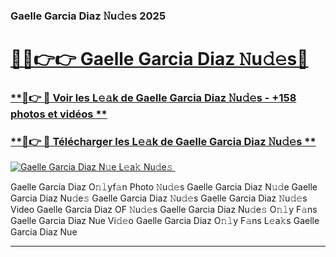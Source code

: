 ### Gaelle Garcia Diaz 𝙽u𝚍𝚎s 2025  

# <h1><a href="(https://rebrand.ly/accesvip">🔗🔗👉👉 Gaelle Garcia Diaz 𝙽u𝚍𝚎s🔗</a></h1>

### [ **🔗👉 🔴 Voir les L𝚎𝚊k de Gaelle Garcia Diaz 𝙽u𝚍𝚎s - +158 photos et vidéos **](https://rebrand.ly/accesvip)
### [ **🔗👉 🔴 Télécharger les L𝚎𝚊k de Gaelle Garcia Diaz 𝙽u𝚍𝚎s **](https://rebrand.ly/accesvip)  

[![Gaelle Garcia Diaz N𝚞e L𝚎a𝚔 Nu𝚍e𝚜 ](https://i.imgur.com/0qMVB7G.gif)](https://rebrand.ly/accesvip)  

Gaelle Garcia Diaz O𝚗𝚕yf𝚊n Photo 𝙽u𝚍𝚎s
Gaelle Garcia Diaz N𝚞𝚍e
Gaelle Garcia Diaz Nu𝚍e𝚜
Gaelle Garcia Diaz 𝙽u𝚍𝚎s
Gaelle Garcia Diaz 𝙽u𝚍𝚎s Video
Gaelle Garcia Diaz OF 𝙽u𝚍𝚎s
Gaelle Garcia Diaz Nu𝚍e𝚜 O𝚗𝚕y F𝚊ns
Gaelle Garcia Diaz Nue Vi𝚍𝚎o
Gaelle Garcia Diaz O𝚗𝚕y F𝚊ns L𝚎a𝚔s
Gaelle Garcia Diaz Nue

___  
